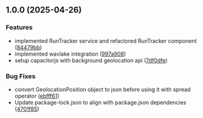 ## 1.0.0 (2025-04-26)

### Features

* implemented RunTracker service and refactored RunTracker component ([84479bb](https://github.com/HealthNoteLabs/Runstr/commit/84479bb76fa597e7ef0959d64d954a173829ff19))
* implemented wavlake integration ([997a908](https://github.com/HealthNoteLabs/Runstr/commit/997a908b6e6673de7409e5a3de1685779af40019))
* setup capacitorjs with background geolocation api ([7df0dfe](https://github.com/HealthNoteLabs/Runstr/commit/7df0dfe4735e874ec3a939a214028726db2db527))

### Bug Fixes

* convert GeolocationPosition object to json before using it with spread operator ([ebfff61](https://github.com/HealthNoteLabs/Runstr/commit/ebfff6138791fd91cba1cc2189e8c3ba95d6ba2a))
* Update package-lock.json to align with package.json dependencies ([4701f85](https://github.com/HealthNoteLabs/Runstr/commit/4701f85b131db6ee547d39d42dc2ef188e83134c))
